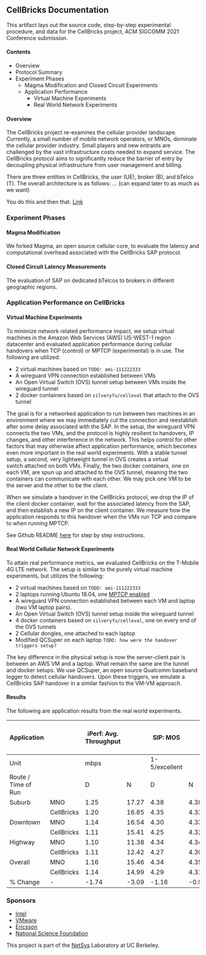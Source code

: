 ## CellBricks Documentation

This artifact lays out the source code, step-by-step experimental procedure, 
and data for the CellBricks project, ACM SIGCOMM 2021 Conference submission.

#### Contents

- Overview
- Protocol Summary
- Experiment Phases
    - Magma Modification and Closed Circuit Experiments
    - Application Performance
        - Virtual Machine Experiments
        - Real World Network Experiments


#### Overview

The CellBricks project re-examines the cellular provider landscape. Currently, a small number of 
mobile network operators, or MNOs, dominate the cellular provider industry. Small players and new 
entrants are challenged by the vast infrastructure costs needed to expand service. The CellBricks 
protocol aims to significantly reduce the barrier of entry by decoupling physical infrastructure 
from user management and billing.

There are three entities in CellBricks, the user (UE), broker (B), and bTelco (T). The overall 
architecture is as follows: ... (can expand later to as much as we want)

You do this and then that. [Link](/artifact1/subpage)

### Experiment Phases

#### Magma Modification

We forked Magma, an open source cellular core, to evaluate the latency and 
computational overhead associated with the CellBricks SAP protocol.

#### Closed Circuit Latency Measurements

The evaluation of SAP on dedicated bTelcos to brokers in different geographic regions.

### Application Performance on CellBricks

#### Virtual Machine Experiments

To minimize network related performance impact, we setup virtual machines in the Amazon Web Services
(AWS) US-WEST-1 region datacenter and evaluated application performance during cellular handovers 
when TCP (control) or MPTCP (experimental) is in use. The following are utilized:

- 2 virtual machines based on `TODO: ami-111222333`
- A wireguard VPN connection established between VMs
- An Open Virtual Switch (OVS) tunnel setup between VMs inside the wireguard tunnel
- 2 docker containers based on `silveryfu/celleval` that attach to the OVS tunnel

The goal is for a networked application to run between two machines in an environment where we 
may immediately cut the connection and reestablish after some delay associated with the SAP. In 
the setup, the wireguard VPN connects the two VMs, and the protocol is highly resilient to handovers, 
IP changes, and other interference in the network. This helps control for other factors that may 
otherwise affect application performance, which becomes even more important in the real world 
experiments. With a stable tunnel setup, a second, very lightweight tunnel in OVS creates a virtual  
switch attached on both VMs. Finally, the two docker containers, one on each VM, are spun up and 
attached to the OVS tunnel, meaning the two containers can communicate with each other. We may pick 
one VM to be the server and the other to be the client.

When we simulate a handover in the CellBricks protocol, we drop the IP of the client docker container, 
wait for the associated latency from the SAP, and then establish a new IP on the client container. We 
measure how the application responds to this handover when the VMs run TCP and compare to when running 
MPTCP.

See Github README [here](https://github.com/cellbricks/emulation/tree/master/ho_proxy) for step by step instructions.

#### Real World Cellular Network Experiments

To attain real performance metrics, we evaluated CellBricks on the T-Mobile 4G LTE network. The 
setup is similar to the purely virtual machine experiments, but utilizes the following:

- 2 virtual machines based on `TODO: ami-111222333`
- 2 laptops running Ubuntu 18.04, one [MPTCP enabled](https://multipath-tcp.org/pmwiki.php/Users/HowToInstallMPTCP?)
- A wireguard VPN connection established between each VM and laptop (two VM laptop pairs).
- An Open Virtual Switch (OVS) tunnel setup inside the wireguard tunnel
- 4 docker containers based on `silveryfu/celleval`, one on every end of the OVS tunnels
- 2 Cellular dongles, one attached to each laptop
- Modified QCSuper on each laptop `TODO: how were the handover triggers setup?`

The key difference in the physical setup is now the server-client pair is between an AWS VM and a laptop. 
What remain the same are the tunnel and docker setups. We use QCSuper, an open source Qualcomm baseband 
logger to detect cellular handovers. Upon these triggers, we emulate a CellBricks SAP handover in a 
similar fashion to the VM-VM approach.

#### Results

The following are application results from the real world experiments.


| Application         |            | iPerf: Avg. Throughput |       | SIP: MOS      |       | Video: Avg. Quality Level |       | Web: Avg. Load Time |       |
|---------------------|------------|------------------------|-------|---------------|-------|---------------------------|-------|---------------------|-------|
| Unit                |            | mbps                   |       | 1-5/excellent |       | level                     |       | sec.                |       |
| Route / Time of Run |            | D                      | N     | D             | N     | D                         | N     | D                   | N     |
| Suburb              | MNO        | 1.25                   | 17.27 | 4.38          | 4.38  | 1.96                      | 4.91  | 4.78                | 1.81  |
|                     | CellBricks | 1.20                   | 16.85 | 4.35          | 4.33  | 1.98                      | 4.91  | 4.96                | 1.76  |
| Downtown            | MNO        | 1.14                   | 16.54 | 4.30          | 4.33  | 2.03                      | 4.94  | 5.12                | 1.89  |
|                     | CellBricks | 1.11                   | 15.41 | 4.25          | 4.32  | 1.97                      | 4.94  | 5.22                | 1.89  |
| Highway             | MNO        | 1.10                   | 11.38 | 4.34          | 4.34  | 1.95                      | 4.89  | 5.05                | 1.86  |
|                     | CellBricks | 1.11                   | 12.42 | 4.27          | 4.30  | 1.97                      | 4.90  | 5.18                | 1.80  |
| Overall             | MNO        | 1.16                   | 15.46 | 4.34          | 4.35  | 1.98                      | 4.91  | 5.00                | 1.86  |
|                     | CellBricks | 1.14                   | 14.99 | 4.29          | 4.31  | 1.97                      | 4.92  | 5.13                | 1.83  |
| % Change            | -          | -1.74                  | -3.09 | -1.16         | -0.92 | -0.51                     | +0.20 | +2.57               | -1.63 |



### Sponsors

- [Intel](https://www.intel.com/)
- [VMware](https://www.vmware.com/)
- [Ericsson](https://www.ericsson.com/)
- [National Science Foundation](https://www.nsf.gov/)

This project is part of the [NetSys](https://netsys.cs.berkeley.edu) Laboratory at UC Berkeley.
